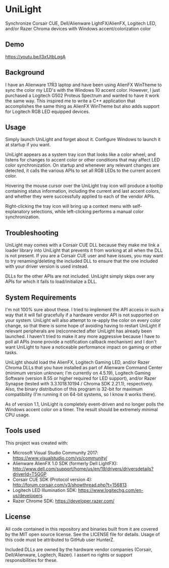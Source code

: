 # UniLight
Synchronize Corsair CUE, Dell/Alienware LightFX/AlienFX, Logitech LED, and/or Razer Chroma devices with Windows accent/colorization color

## Demo
https://youtu.be/I3xfJtbLqgA

## Background
I have an Alienware 17R3 laptop and have been using AlienFX WinTheme to sync the color my LED's with the Windows 10 accent color. However, I just purchased a Logitech G502 Proteus Spectrum and wanted to have it work the same way. This inspired me to write a C++ application that accomplishes the same thing as AlienFX WinTheme but also adds support for Logitech RGB LED equipped devices.

## Usage
Simply launch UniLight and forget about it. Configure Windows to launch it at startup if you want.

UniLight appears as a system tray icon that looks like a color wheel, and listens for changes to accent color or other conditions that may affect LED color synchronization. On startup and whenever any relevant changes are detected, it calls the various APIs to set all RGB LEDs to the current accent color.

Hovering the mouse cursor over the UniLight tray icon will produce a tooltip containing status information, including the current and last accent colors, and whether they were successfully applied to each of the vendor APIs.

Right-clicking the tray icon will bring up a context menu with self-explanatory selections, while left-clicking performs a manual color synchronization.

## Troubleshooting
UniLight may comes with a Corsair CUE DLL because they make me link a loader library into UniLight that prevents it from working at all when the DLL is not present. If you are a Corsair CUE user and have issues, you may want to try renaming/deleting the included DLL to ensure that the one included with your driver version is used instead.

DLLs for the other APIs are not included. UniLight simply skips over any APIs for which it fails to load/initialize a DLL.

## System Requirements
I'm not 100% sure about these. I tried to implement the API access in such a way that it will fail gracefully if a hardware vendor API is not supported on your system. UniLight will also attempt to re-apply the color on every color change, so that there is some hope of avoiding having to restart UniLight if relevant peripherals are (re)connected after UniLight has already been launched. I haven't tried to make it any more aggressive because I have to poll all APIs (none provide a notification callback mechanism) and I don't want UniLight to have a noticeable performance impact on gaming or other tasks.

UniLight should load the AlienFX, Logitech Gaming LED, and/or Razer Chroma DLLs that you have installed as part of Alienware Command Center (minimum version unknown; I'm currently on 4.5.19), Logitech Gaming Software (version 8.55 or higher required for LED support), and/or Razer Synapse (tested with 3.3.1018.10194 / Chroma SDK 2.21.1), respectively. Also, the binary distribution of this program is 32-bit for maximum compatibility (I'm running it on 64-bit systems, so I know it works there).

As of version 1.1, UniLight is completely event-driven and no longer polls the Windows accent color on a timer. The result should be extremely minimal CPU usage.

## Tools used
This project was created with:
* Microsoft Visual Studio Community 2017: https://www.visualstudio.com/vs/community/
* Alienware AlienFX 1.0 SDK (formerly Dell LightFX): http://www.dell.com/support/home/us/en/19/drivers/driversdetails?driverId=T5GGP
* Corsair CUE SDK (Protocol version 4): http://forum.corsair.com/v3/showthread.php?t=156813
* Logitech LED Illumination SDK: https://www.logitechg.com/en-us/developers
* Razer Chrome SDK: https://developer.razer.com/

## License
All code contained in this repository and binaries built from it are covered by the MIT open source license. See the LICENSE file for details. Usage of this code must be attributed to GitHub user HunterZ.

Included DLLs are owned by the hardware vendor companies (Corsair, Dell/Alienware, Logitech, Razer). I assert no rights or support responsibilities for these.
